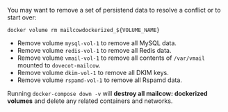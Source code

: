You may want to remove a set of persistend data to resolve a conflict or to start over:

```
docker volume rm mailcowdockerized_${VOLUME_NAME}
```

- Remove volume `mysql-vol-1` to remove all MySQL data.
- Remove volume `redis-vol-1` to remove all Redis data.
- Remove volume `vmail-vol-1` to remove all contents of `/var/vmail` mounted to `dovecot-mailcow`.
- Remove volume `dkim-vol-1` to remove all DKIM keys.
- Remove volume `rspamd-vol-1` to remove all Rspamd data.

Running `docker-compose down -v` will **destroy all mailcow: dockerized volumes** and delete any related containers and networks.
